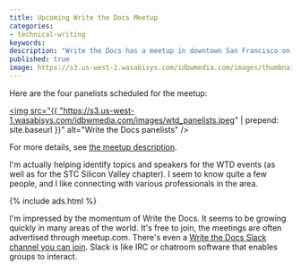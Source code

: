 ```yaml
---
title: Upcoming Write the Docs Meetup
categories:
- technical-writing
keywords:
description: "Write the Docs has a meetup in downtown San Francisco on Dec. 17. The topic is on creating documentation for startups, and will feature a panel discussion. You can ask questions ahead of time, or come prepared to ask them at the meeting."
published: true
image: https://s3.us-west-1.wasabisys.com/idbwmedia.com/images/thumbnails/wtdpaneliststhumb.png
---
```

Here are the four panelists scheduled for the meetup:

<a href="http://www.meetup.com/Write-the-Docs/events/226495517/"><img src="{{ "https://s3.us-west-1.wasabisys.com/idbwmedia.com/images/wtd_panelists.jpeg" | prepend: site.baseurl }}" alt="Write the Docs panelists" /></a>

For more details, see [the meetup description](http://www.meetup.com/Write-the-Docs/events/226495517/).

I'm actually helping identify topics and speakers for the WTD events (as well as for the STC Silicon Valley chapter). I seem to know quite a few people, and I like connecting with various professionals in the area.

{% include ads.html %}

I'm impressed by the momentum of Write the Docs. It seems to be growing quickly in many areas of the world. It's free to join, the meetings are often advertised through meetup.com. There's even a [Write the Docs Slack channel you can join](http://slack.writethedocs.org/). Slack is like IRC or chatroom software that enables groups to interact.
